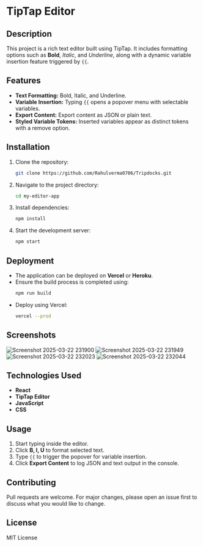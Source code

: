 # TipTap Editor

## Description
This project is a rich text editor built using TipTap. It includes formatting options such as **Bold**, *Italic*, and _Underline_, along with a dynamic variable insertion feature triggered by `{{`.

## Features
- **Text Formatting:** Bold, Italic, and Underline.
- **Variable Insertion:** Typing `{{` opens a popover menu with selectable variables.
- **Export Content:** Export content as JSON or plain text.
- **Styled Variable Tokens:** Inserted variables appear as distinct tokens with a remove option.

## Installation
1. Clone the repository:
   ```sh
   git clone https://github.com/Rahulverma0706/Tripdocks.git
   ```
2. Navigate to the project directory:
   ```sh
   cd my-editor-app
   ```
3. Install dependencies:
   ```sh
   npm install
   ```
4. Start the development server:
   ```sh
   npm start
   ```

## Deployment
- The application can be deployed on **Vercel** or **Heroku**.
- Ensure the build process is completed using:
   ```sh
   npm run build
   ```
- Deploy using Vercel:
   ```sh
   vercel --prod
   ```

## Screenshots
![Screenshot 2025-03-22 231900](https://github.com/user-attachments/assets/2fc16d3b-69b1-4445-843a-465b660f6380)
![Screenshot 2025-03-22 231949](https://github.com/user-attachments/assets/5a8db389-544a-4f97-b649-c8163669930f)
![Screenshot 2025-03-22 232023](https://github.com/user-attachments/assets/eb908418-62d9-4ec1-bc49-5e8a9fda1cd9)
![Screenshot 2025-03-22 232044](https://github.com/user-attachments/assets/04a88a8e-1cd5-43a4-b688-e000a99c3016)


## Technologies Used
- **React**
- **TipTap Editor**
- **JavaScript**
- **CSS**

## Usage
1. Start typing inside the editor.
2. Click **B, I, U** to format selected text.
3. Type `{{` to trigger the popover for variable insertion.
4. Click **Export Content** to log JSON and text output in the console.

## Contributing
Pull requests are welcome. For major changes, please open an issue first to discuss what you would like to change.

## License
MIT License

